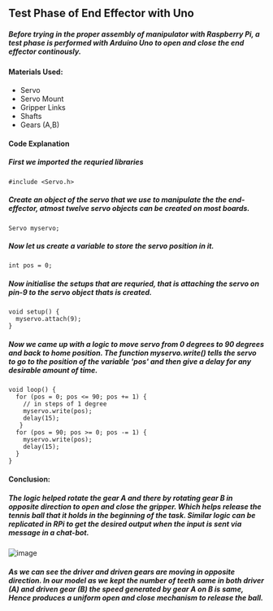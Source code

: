 ## Test Phase of End Effector with Uno 

##### Before trying in the proper assembly of manipulator with Raspberry Pi, a test phase is performed with Arduino Uno to open and close the end effector continously.

#### Materials Used:

* Servo
* Servo Mount
* Gripper Links
* Shafts
* Gears (A,B)

#### Code Explanation

##### First we imported the requried libraries
```
#include <Servo.h>
```

##### Create an object of the servo that we use to manipulate the the end-effector, atmost twelve servo objects can be created on most boards.
```
Servo myservo;
```

##### Now let us create a variable to store the servo position in it.
```
int pos = 0;
```

##### Now initialise the setups that are requried, that is attaching the servo on pin-9 to the servo object thats is created.
```
void setup() {
  myservo.attach(9);  
}
```

##### Now we came up with a logic to move servo from 0 degrees to 90 degrees and back to home position. The function myservo.write() tells the servo to go to the position of the variable 'pos' and then give a delay for any desirable amount of time. 
```
void loop() {
  for (pos = 0; pos <= 90; pos += 1) {
    // in steps of 1 degree
    myservo.write(pos);              
    delay(15);                       
   }
  for (pos = 90; pos >= 0; pos -= 1) { 
    myservo.write(pos);             
    delay(15);                       
  }
}
```

#### Conclusion: 

##### The logic helped rotate the gear A and there by rotating gear B in opposite direction to open and close the gripper. Which helps release the tennis ball that it holds in the beginning of the task. Similar logic can be replicated in RPi to get the desired output when the input is sent via message in a chat-bot.

![image](https://user-images.githubusercontent.com/69350191/143690630-5f2f3319-5866-482a-b5e5-af15d5596d37.png)

##### As we can see the driver and driven gears are moving in opposite direction. In our model as we kept the number of teeth same in both driver (A) and driven gear (B) the speed generated by gear A on B is same, Hence produces a uniform open and close mechanism to release the ball. 



